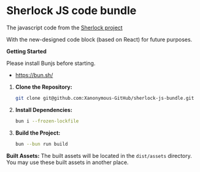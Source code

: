 # Sherlock JS code bundle

The javascript code from the [Sherlock project](https://github.com/Xanonymous-GitHub/sherlock-with-dsl/)

With the new-designed code block (based on React) for future purposes.

**Getting Started**

Please install Bunjs before starting.
- https://bun.sh/

1. **Clone the Repository:**
   ```bash
   git clone git@github.com:Xanonymous-GitHub/sherlock-js-bundle.git
   ```

2. **Install Dependencies:**
   ```bash
   bun i --frozen-lockfile
   ```

3. **Build the Project:**
   ```bash
   bun --bun run build
   ```

**Built Assets:**
The built assets will be located in the `dist/assets` directory.
You may use these built assets in another place.
